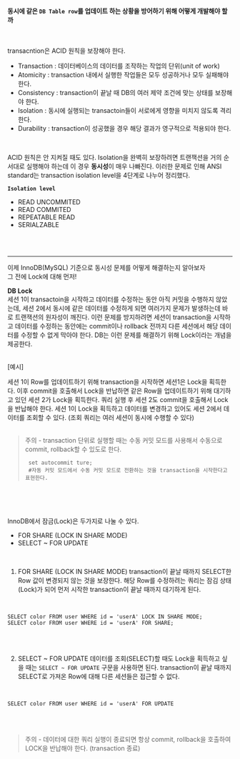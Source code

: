 #### 동시에 같은 `DB Table row`를 업데이트 하는 상황을 방어하기 위해 어떻게 개발해야 할까
<br>

transacntion은 ACID 원칙을 보장해야 한다.
- Transaction : 데이터베이스의 데이터를 조작하는 작업의 단위(unit of work)
- Atomicity : transaction 내에서 실행한 작업들은 모두 성공하거나 모두 실패해야 한다.
- Consistency : transaction이 끝날 때 DB의 여러 제약 조건에 맞는 상태를 보장해야 한다.
- Isolation : 동시에 실행되는 transactoin들이 서로에게 영향을 미치지 않도록 격리한다.
- Durability : transaction이 성공했을 경우 해당 결과가 영구적으로 적용되야 한다.
<br>

ACID 원칙은 안 지켜질 때도 있다. Isolation을 완벽히 보장하려면 트랜잭션을 거의 순서대로 실행해야 하는데 이 경우 **동시성**이 매우 나빠진다. 이러한 문제로 인해 ANSI standard는 transaction isolation level을 4단계로 나누어 정리했다.
<br>

**`Isolation level`**
 - READ UNCOMMITED
 - READ COMMITED
 - REPEATABLE READ
 - SERIALZABLE
<br>
<br>

---

이제 InnoDB(MySQL) 기준으로 동시성 문제를 어떻게 해결하는지 알아보자
<br>
그 전에 Lock에 대해 먼저!
<br>

**DB Lock**
<br>
세션 1이 transactoin을 시작하고 데이터를 수정하는 동안 아직 커밋을 수행하지 않았는데, 세션 2에서 동시에 같은 데이터를 수정하게 되면 여러가지 문제가 발생하는데 바로 트랜잭션의 원자성이 깨진다. 이런 문제를 방지하려면 세션이 transaction을 시작하고 데이터를 수정하는 동안에는 commit이나 rollback 전까지 다른 세션에서 해당 데이터를 수정할 수 없게 막아야 한다. DB는 이런 문제를 해결하기 위해 Lock이라는 개념을 제공한다.
<br>
<br>

[예시]
<br>

세션 1이 Row를 업데이트하기 위해 transaction을 시작하면 세션1은 Lock을 획득한다. 이후 commit을 호출해서 Lock을 반납하면 같은 Row을 업데이트하기 위해 대기하고 있던 세션 2가 Lock을 획득한다. 쿼리 실행 후 세션 2도 commit을 호출해서 Lock을 반납해야 한다.
세션 1이 Lock을 획득하고 데이터를 변경하고 있어도 세션 2에서 데이터를 조회할 수 있다. (조회 쿼리는 여러 세션이 동시에 수행할 수 있다)
<br>
<br>

> 주의 - transaction 단위로 실행할 때는 수동 커밋 모드를 사용해서 수동으로 commit, rollback할 수 있도로 한다.
> <br>
> 
>      set autocommit ture; 
>      #자동 커밋 모드에서 수동 커밋 모드로 전환하는 것을 transaction을 시작한다고 표현한다.
<br>
<br>
<br>

InnoDB에서 잠금(Lock)은 두가지로 나눌 수 있다.
- FOR SHARE (LOCK IN SHARE MODE)
- SELECT ~ FOR UPDATE
<br>

1. FOR SHARE (LOCK IN SHARE MODE)
transaction이 끝날 때까지 SELECT한 Row 값이 변경되지 않는 것을 보장한다. 해당 Row를 수정하려는 쿼리는 잠김 상태(Lock)가 되어 먼저 시작한 transaction이 끝날 때까지 대기하게 된다. 
<br>

    SELECT color FROM user WHERE id = 'userA' LOCK IN SHARE MODE;
    SELECT color FROM user WHERE id = 'userA' FOR SHARE;    
<br>
<br>

2. SELECT ~ FOR UPDATE
데이터를 조회(SELECT)할 때도 Lock을 획득하고 싶을 때는 `SELECT ~ FOR UPDATE` 구문을 사용하면 된다. transaction이 끝날 때까지 SELECT로 가져온 Row에 대해 다른 세션들은 접근할 수 없다.
<br>
  
    SELECT color FROM user WHERE id = 'userA' FOR UPDATE
<br>
<br>

> 주의 - 데이터에 대한 쿼리 실행이 종료되면 항상 commit, rollback을 호출하여 LOCK을 반납해야 한다. (transaction 종료)










